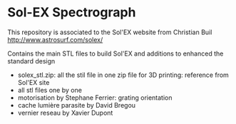 # Sol-EX Spectrograph
This repository is associated to the Sol'EX website from Christian Buil
http://www.astrosurf.com/solex/

Contains the main STL files to build Sol'EX and additions to enhanced the standard design
- solex_stl.zip: all the stil file in one zip file for 3D printing: reference from Sol'EX site
- all stl files one by one
- motorisation by Stephane Ferrier: grating orientation
- cache lumière parasite by David Bregou
- vernier reseau by Xavier Dupont


